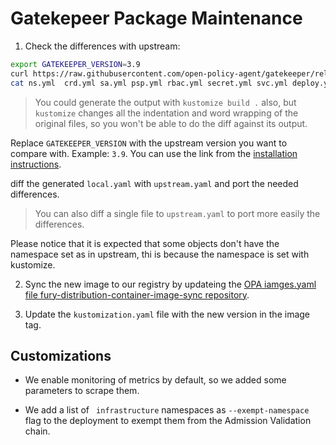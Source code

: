 # Gatekepeer Package Maintenance

1. Check the differences with upstream:

```bash
export GATEKEEPER_VERSION=3.9
curl https://raw.githubusercontent.com/open-policy-agent/gatekeeper/release-${GATEKEEPER_VERSION}/deploy/gatekeeper.yaml -o upstream.yaml
cat ns.yml  crd.yml sa.yml psp.yml rbac.yml secret.yml svc.yml deploy.yml pdb.yml mwh.yml vwh.yml > local.yml 
```

> You could generate the output with `kustomize build .` also, but `kustomize` changes all the indentation and word wrapping of the original files, so you won't be able to do the diff against its output.

Replace `GATEKEEPER_VERSION` with the upstream version you want to compare with. Example: `3.9`.
You can use the link from the [installation instructions](https://open-policy-agent.github.io/gatekeeper/website/docs/install#deploying-a-release-using-prebuilt-image).

diff the generated `local.yaml` with `upstream.yaml` and port the needed differences.

> You can also diff a single file to `upstream.yaml` to port more easily the differences.

Please notice that it is expected that some objects don't have the namespace set as in upstream, thi is because the namespace is set with kustomize.

2. Sync the new image to our registry by updateing the [OPA iamges.yaml file fury-distribution-container-image-sync repository](https://github.com/sighupio/fury-distribution-container-image-sync/blob/main/modules/opa/images.yml).

3. Update the `kustomization.yaml` file with the new version in the image tag.

## Customizations

- We enable monitoring of metrics by default, so we added some parameters to scrape them.

- We add a list of ` infrastructure` namespaces as `--exempt-namespace` flag to the deployment to exempt them from the Admission Validation chain.
